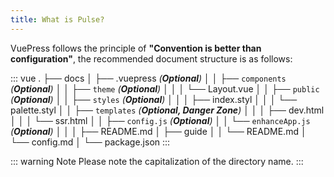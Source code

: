```yaml
---
title: What is Pulse?
---
```


VuePress follows the principle of **"Convention is better than configuration"**, the recommended document structure is as follows:

<!-- textlint-disable terminology -->

::: vue
.
├── docs
│ ├── .vuepress _(**Optional**)_
│ │ ├── `components` _(**Optional**)_
│ │ ├── `theme` _(**Optional**)_
│ │ │ └── Layout.vue
│ │ ├── `public` _(**Optional**)_
│ │ ├── `styles` _(**Optional**)_
│ │ │ ├── index.styl
│ │ │ └── palette.styl
│ │ ├── `templates` _(**Optional, Danger Zone**)_
│ │ │ ├── dev.html
│ │ │ └── ssr.html
│ │ ├── `config.js` _(**Optional**)_
│ │ └── `enhanceApp.js` _(**Optional**)_
│ │
│ ├── README.md
│ ├── guide
│ │ └── README.md
│ └── config.md
│
└── package.json
:::

<!-- textlint-enable -->

::: warning Note
Please note the capitalization of the directory name.
:::

